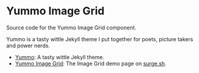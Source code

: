 # Yummo Image Grid

Source code for the Yummo Image Grid component.

Yummo is a tasty wittle Jekyll theme I put together for poets, picture takers and power nerds.

* [Yummo](https://github.com/corbtastik/yummo): A tasty wittle Jekyll theme.
* [Yummo Image Grid](https://yummo-imagegrid.surge.sh/): The Image Grid demo page on [surge.sh](https://surge.sh/). 

